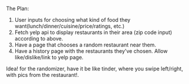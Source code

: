 The Plan:

1) User inputs for choosing what kind of food they want(lunch/dinner/cuisine/price/ratings, etc.)
2) Fetch yelp api to display restaurants in their area (zip code input) according to above.
3) Have a page that chooses a random restaurant near them.
4) Have a history page with the restaurants they've chosen. Allow like/dislike/link to yelp page.

Idea!
for the randomizer, have it be like tinder, where you swipe left/right, with pics from the restaurant!. 
